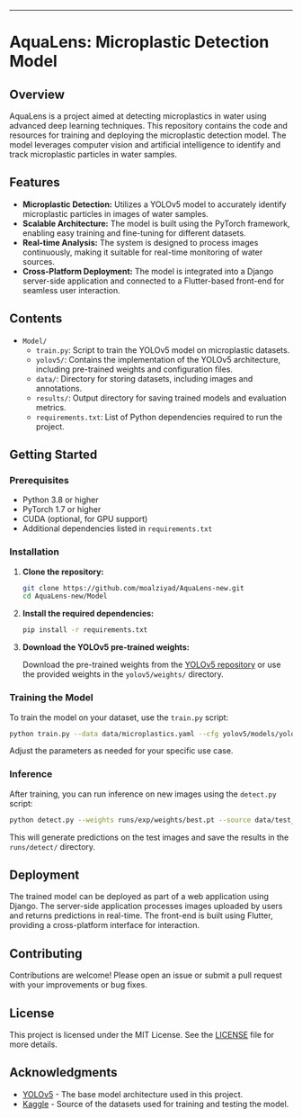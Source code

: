 ---

# AquaLens: Microplastic Detection Model

## Overview

AquaLens is a project aimed at detecting microplastics in water using advanced deep learning techniques. This repository contains the code and resources for training and deploying the microplastic detection model. The model leverages computer vision and artificial intelligence to identify and track microplastic particles in water samples.

## Features

- **Microplastic Detection:** Utilizes a YOLOv5 model to accurately identify microplastic particles in images of water samples.
- **Scalable Architecture:** The model is built using the PyTorch framework, enabling easy training and fine-tuning for different datasets.
- **Real-time Analysis:** The system is designed to process images continuously, making it suitable for real-time monitoring of water sources.
- **Cross-Platform Deployment:** The model is integrated into a Django server-side application and connected to a Flutter-based front-end for seamless user interaction.

## Contents

- `Model/`
  - `train.py`: Script to train the YOLOv5 model on microplastic datasets.
  - `yolov5/`: Contains the implementation of the YOLOv5 architecture, including pre-trained weights and configuration files.
  - `data/`: Directory for storing datasets, including images and annotations.
  - `results/`: Output directory for saving trained models and evaluation metrics.
  - `requirements.txt`: List of Python dependencies required to run the project.

## Getting Started

### Prerequisites

- Python 3.8 or higher
- PyTorch 1.7 or higher
- CUDA (optional, for GPU support)
- Additional dependencies listed in `requirements.txt`

### Installation

1. **Clone the repository:**

   ```bash
   git clone https://github.com/moalziyad/AquaLens-new.git
   cd AquaLens-new/Model
   ```

2. **Install the required dependencies:**

   ```bash
   pip install -r requirements.txt
   ```

3. **Download the YOLOv5 pre-trained weights:**

   Download the pre-trained weights from the [YOLOv5 repository](https://github.com/ultralytics/yolov5) or use the provided weights in the `yolov5/weights/` directory.

### Training the Model

To train the model on your dataset, use the `train.py` script:

```bash
python train.py --data data/microplastics.yaml --cfg yolov5/models/yolov5s.yaml --weights yolov5/weights/yolov5s.pt --epochs 100
```

Adjust the parameters as needed for your specific use case.

### Inference

After training, you can run inference on new images using the `detect.py` script:

```bash
python detect.py --weights runs/exp/weights/best.pt --source data/test_images/
```

This will generate predictions on the test images and save the results in the `runs/detect/` directory.

## Deployment

The trained model can be deployed as part of a web application using Django. The server-side application processes images uploaded by users and returns predictions in real-time. The front-end is built using Flutter, providing a cross-platform interface for interaction.

## Contributing

Contributions are welcome! Please open an issue or submit a pull request with your improvements or bug fixes.

## License

This project is licensed under the MIT License. See the [LICENSE](../LICENSE) file for more details.

## Acknowledgments

- [YOLOv5](https://github.com/ultralytics/yolov5) - The base model architecture used in this project.
- [Kaggle](https://www.kaggle.com/) - Source of the datasets used for training and testing the model.
